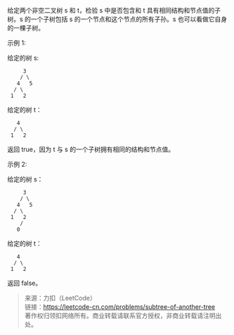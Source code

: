 给定两个非空二叉树 s 和 t，检验 s 中是否包含和 t 具有相同结构和节点值的子树。s 的一个子树包括 s 的一个节点和这个节点的所有子孙。s 也可以看做它自身的一棵子树。

示例 1:

给定的树 s:
```
     3
    / \
   4   5
  / \
 1   2
```

给定的树 t：
```
   4 
  / \
 1   2
```

返回 true，因为 t 与 s 的一个子树拥有相同的结构和节点值。

示例 2:

给定的树 s：
```
     3
    / \
   4   5
  / \
 1   2
    /
   0
```

给定的树 t：
```
   4
  / \
 1   2
```
返回 false。

> 来源：力扣（LeetCode）  
> 链接：https://leetcode-cn.com/problems/subtree-of-another-tree  
> 著作权归领扣网络所有。商业转载请联系官方授权，非商业转载请注明出处。  